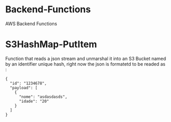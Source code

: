 # Backend-Functions
AWS Backend Functions

# S3HashMap-PutItem

Function that reads a json stream and unmarshal it into an S3 Bucket named by an identifier unique hash, right now the json is formatetd to be readed as :

```
{
  "id": "1234678",
  "payload": [
    {
      "nome": "asdasdasds",
      "idade": "20"
    }
  ]
}
```